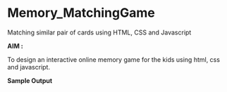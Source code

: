 # Memory_MatchingGame
Matching similar pair of cards using HTML, CSS and Javascript

**AIM :**

To design an interactive online memory game for the kids using html, css and javascript.

**Sample Output**
